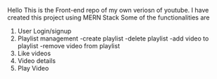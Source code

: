 Hello
This is the Front-end repo of my own veriosn of youtube.
I have created this project using MERN Stack
Some of the functionalities are
1. User Login/signup
2. Playlist management
    -create playlist
    -delete playlist
    -add video to playlist
    -remove video from playlist
3. Like videos
4. Video details
5. Play Video    
